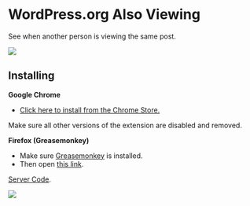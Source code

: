 # WordPress.org Also Viewing
See when another person is viewing the same post.

![](https://cldup.com/0ywzSMPb1Y.png)

## Installing
**Google Chrome**

* [Click here to install from the Chrome Store.](https://chrome.google.com/webstore/detail/wordpressorg-also-viewing/cbgdopdkpdpepjbpdepppehhcikmiajn/)

Make sure all other versions of the extension are disabled and removed.

**Firefox (Greasemonkey)**

* Make sure [Greasemonkey](https://addons.mozilla.org/en-US/firefox/addon/greasemonkey/) is installed.
* Then open [this link](https://gist.github.com/octalmage/cd1e93e430e65c6b23c5).

[Server Code](https://github.com/octalmage/WordPress.org-Also-Viewing-Server).

[![](https://developer.chrome.com/webstore/images/ChromeWebStore_Badge_v2_340x96.png)](https://chrome.google.com/webstore/detail/wordpressorg-also-viewing/cbgdopdkpdpepjbpdepppehhcikmiajn/)
